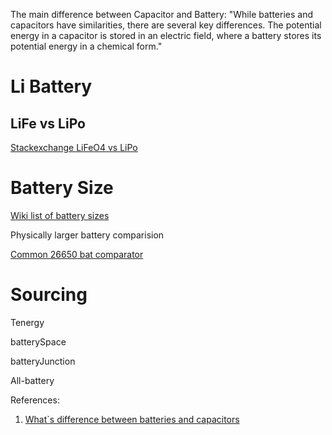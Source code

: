 The main difference between Capacitor and Battery:
"While batteries and capacitors have similarities, there are several key differences. 
The potential energy in a capacitor is stored in an electric field, where a battery stores its potential energy in a chemical form."


# Li Battery

## LiFe vs LiPo

[Stackexchange LiFeO4 vs LiPo](http://electronics.stackexchange.com/questions/172002/lifepo4-vs-lipo)

# Battery Size

[Wiki list of battery sizes](https://en.wikipedia.org/wiki/List_of_battery_sizes)

Physically larger battery comparision

[Common 26650 bat comparator](http://lygte-info.dk/review/batteries2012/Common26650comparator.php)

# Sourcing
Tenergy

batterySpace

batteryJunction

All-battery

References:
1. [What`s difference between batteries and capacitors](http://machinedesign.com/batteriespower-supplies/what-s-difference-between-batteries-and-capacitors)
